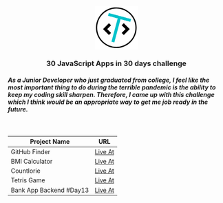 <p align="center">
  <img src='./assets/logo-light.png' align="center" alt="My Logo">
</p>
<h3 align="center">30 JavaScript Apps in 30 days challenge</h3>
<h5>As a Junior Developer who just graduated from college, I feel like the most important thing to do during the terrible pandemic is the ability to keep my coding skill sharpen. Therefore, I came up with this challenge which I think would be an appropriate way to get me job ready in the future.</h5>
<br>
<table>
  <thead>
    <tr>
      <th>Project Name</th>
      <th>URL</th>
    </tr>
  </thead>
  <tbody>
    <tr>
      <td>GitHub Finder</td>
      <td><a href="https://github-finder-six.now.sh/" target="_blank" rel="noopener noreferrer">Live At</a></td>
    </tr>
    <tr>
	<td>BMI Calculator</td>
	<td><a href="https://bmi-calculator-eosin.now.sh/" target="_blank" rel="noopener noreferrer">Live At</a></td>
    </tr>
     <tr>
	<td>Countlorie</td>
	<td><a href="https://countlorie.now.sh" target="_blank" rel="noopener noreferrer">Live At</a></td>
    </tr>
     <tr>
	<td>Tetris Game</td>
	<td><a href="https://tetris-gilt.now.sh/" target="_blank" rel="noopener noreferrer">Live At</a></td>
    </tr>
    <tr>
	<td>Bank App Backend #Day13</td>
	<td><a href="https://github.com/tylrtnguyen/bank-app-backend" target="_blank" rel="noopener noreferrer">Live At</a></td>
    </tr>
  </tbody>
</table>
